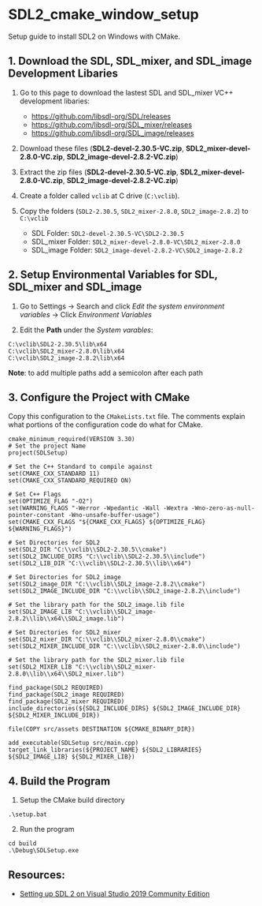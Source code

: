 # SDL2_cmake_window_setup
Setup guide to install SDL2 on Windows with CMake.

## 1. Download the SDL, SDL_mixer, and SDL_image Development Libaries
1. Go to this page to download the lastest SDL and SDL_mixer VC++ development libaries:
    - https://github.com/libsdl-org/SDL/releases
    - https://github.com/libsdl-org/SDL_mixer/releases
    - https://github.com/libsdl-org/SDL_image/releases

2. Download these files (**SDL2-devel-2.30.5-VC.zip**, **SDL2_mixer-devel-2.8.0-VC.zip**, **SDL2_image-devel-2.8.2-VC.zip**)

2. Extract the zip files (**SDL2-devel-2.30.5-VC.zip**, **SDL2_mixer-devel-2.8.0-VC.zip**, **SDL2_image-devel-2.8.2-VC.zip**)

3. Create a folder called `vclib` at C drive (`C:\vclib`).

4. Copy the folders (`SDL2-2.30.5`, `SDL2_mixer-2.8.0`, `SDL2_image-2.8.2`) to `C:\vclib`
    - SDL Folder: `SDL2-devel-2.30.5-VC\SDL2-2.30.5`
    - SDL_mixer Folder: `SDL2_mixer-devel-2.8.0-VC\SDL2_mixer-2.8.0`
    - SDL_image Folder: `SDL2_image-devel-2.8.2-VC\SDL2_image-2.8.2`

## 2. Setup Environmental Variables for SDL, SDL_mixer and SDL_image
1. Go to Settings -> Search and click *Edit the system environment variables* -> Click *Environment Variables*

2. Edit the **Path** under the *System varables*:
```
C:\vclib\SDL2-2.30.5\lib\x64
C:\vclib\SDL2_mixer-2.8.0\lib\x64
C:\vclib\SDL2_image-2.8.2\lib\x64
```

**Note**: to add multiple paths add a semicolon after each path

## 3. Configure the Project with CMake
Copy this configuration to the `CMakeLists.txt` file. The comments explain what portions of the configuration code do what for CMake.
```
cmake_minimum_required(VERSION 3.30)
# Set the project Name
project(SDLSetup)

# Set the C++ Standard to compile against
set(CMAKE_CXX_STANDARD 11)
set(CMAKE_CXX_STANDARD_REQUIRED ON)

# Set C++ Flags
set(OPTIMIZE_FLAG "-O2")
set(WARNING_FLAGS "-Werror -Wpedantic -Wall -Wextra -Wno-zero-as-null-pointer-constant -Wno-unsafe-buffer-usage")
set(CMAKE_CXX_FLAGS "${CMAKE_CXX_FLAGS} ${OPTIMIZE_FLAG} ${WARNING_FLAGS}")

# Set Directories for SDL2
set(SDL2_DIR "C:\\vclib\\SDL2-2.30.5\\cmake")
set(SDL2_INCLUDE_DIRS "C:\\vclib\\SDL2-2.30.5\\include")
set(SDL2_LIB_DIR "C:\\vclib\\SDL2-2.30.5\\lib\\x64")

# Set Directories for SDL2_image
set(SDL2_image_DIR "C:\\vclib\\SDL2_image-2.8.2\\cmake")
set(SDL2_IMAGE_INCLUDE_DIR "C:\\vclib\\SDL2_image-2.8.2\\include")

# Set the library path for the SDL2_image.lib file
set(SDL2_IMAGE_LIB "C:\\vclib\\SDL2_image-2.8.2\\lib\\x64\\SDL2_image.lib")

# Set Directories for SDL2_mixer
set(SDL2_mixer_DIR "C:\\vclib\\SDL2_mixer-2.8.0\\cmake")
set(SDL2_MIXER_INCLUDE_DIR "C:\\vclib\\SDL2_mixer-2.8.0\\include")

# Set the library path for the SDL2_mixer.lib file
set(SDL2_MIXER_LIB "C:\\vclib\\SDL2_mixer-2.8.0\\lib\\x64\\SDL2_mixer.lib")

find_package(SDL2 REQUIRED)
find_package(SDL2_image REQUIRED)
find_package(SDL2_mixer REQUIRED)
include_directories(${SDL2_INCLUDE_DIRS} ${SDL2_IMAGE_INCLUDE_DIR} ${SDL2_MIXER_INCLUDE_DIR})

file(COPY src/assets DESTINATION ${CMAKE_BINARY_DIR})

add_executable(SDLSetup src/main.cpp)
target_link_libraries(${PROJECT_NAME} ${SDL2_LIBRARIES} ${SDL2_IMAGE_LIB} ${SDL2_MIXER_LIB})
```

## 4. Build the Program
1. Setup the CMake build directory
```
.\setup.bat
```

2. Run the program 
```
cd build
.\Debug\SDLSetup.exe
```

## Resources:
- [Setting up SDL 2 on Visual Studio 2019 Community Edition](https://lazyfoo.net/tutorials/SDL/01_hello_SDL/windows/msvc2019/index.php)
